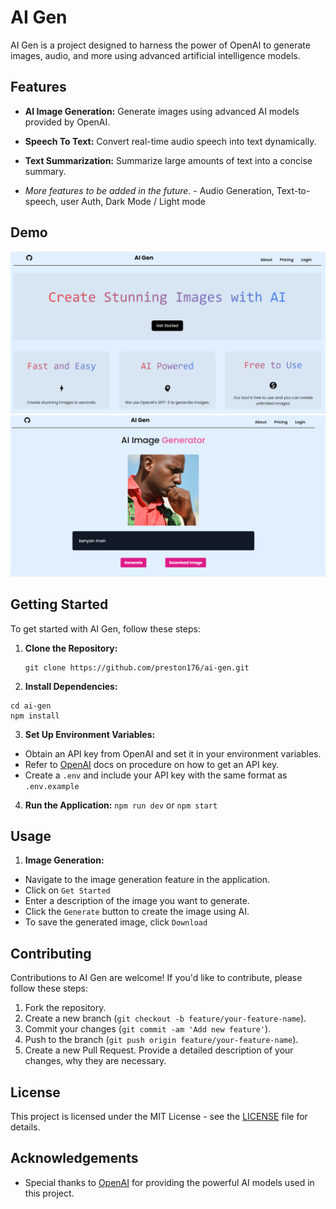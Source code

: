 # AI Gen

AI Gen is a project designed to harness the power of OpenAI to generate images, audio, and more using advanced artificial intelligence models.

## Features

- **AI Image Generation:** Generate images using advanced AI models provided by OpenAI.
- **Speech To Text:** Convert real-time audio speech into text dynamically.
- **Text Summarization:** Summarize large amounts of text into a concise summary.

- *More features to be added in the future.* - Audio Generation, Text-to-speech, user Auth, Dark Mode / Light mode

## Demo

![Homepage](demo2.png)
![Generate Image](demo1.png)

## Getting Started

To get started with AI Gen, follow these steps:

1. **Clone the Repository:**

   ```
   git clone https://github.com/preston176/ai-gen.git
   ```


2. **Install Dependencies:**

```
cd ai-gen
npm install
```

3. **Set Up Environment Variables:**
- Obtain an API key from OpenAI and set it in your environment variables.
- Refer to [OpenAI](https://platform.openai.com/api-keys) docs on procedure on how to get an API key.
- Create a `.env` and include your API key with the same format as `.env.example`

4. **Run the Application:**
`npm run dev` or `npm start`

## Usage

1. **Image Generation:**
- Navigate to the image generation feature in the application.
- Click on `Get Started`
- Enter a description of the image you want to generate.
- Click the `Generate` button to create the image using AI.
- To save the generated image, click `Download`

## Contributing

Contributions to AI Gen are welcome! If you'd like to contribute, please follow these steps:

1. Fork the repository.
2. Create a new branch (`git checkout -b feature/your-feature-name`).
3. Commit your changes (`git commit -am 'Add new feature'`).
4. Push to the branch (`git push origin feature/your-feature-name`).
5. Create a new Pull Request. Provide a detailed description of your changes, why they are necessary.

## License

This project is licensed under the MIT License - see the [LICENSE](LICENSE) file for details.

## Acknowledgements

- Special thanks to [OpenAI](https://platform.openai.com/) for providing the powerful AI models used in this project.
